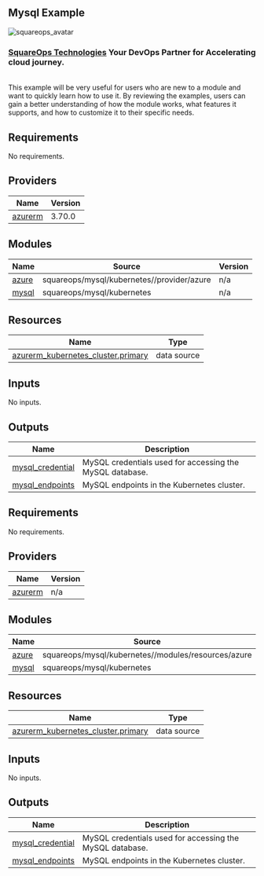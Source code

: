 ## Mysql Example
![squareops_avatar]

[squareops_avatar]: https://squareops.com/wp-content/uploads/2022/12/squareops-logo.png

### [SquareOps Technologies](https://squareops.com/) Your DevOps Partner for Accelerating cloud journey.
<br>
This example will be very useful for users who are new to a module and want to quickly learn how to use it. By reviewing the examples, users can gain a better understanding of how the module works, what features it supports, and how to customize it to their specific needs.

## Requirements

No requirements.

## Providers

| Name | Version |
|------|---------|
| <a name="provider_azurerm"></a> [azurerm](#provider\_azurerm) | 3.70.0 |

## Modules

| Name | Source | Version |
|------|--------|---------|
| <a name="module_azure"></a> [azure](#module\_azure) | squareops/mysql/kubernetes//provider/azure | n/a |
| <a name="module_mysql"></a> [mysql](#module\_mysql) | squareops/mysql/kubernetes | n/a |

## Resources

| Name | Type |
|------|------|
| [azurerm_kubernetes_cluster.primary](https://registry.terraform.io/providers/hashicorp/azurerm/latest/docs/data-sources/kubernetes_cluster) | data source |

## Inputs

No inputs.

## Outputs

| Name | Description |
|------|-------------|
| <a name="output_mysql_credential"></a> [mysql\_credential](#output\_mysql\_credential) | MySQL credentials used for accessing the MySQL database. |
| <a name="output_mysql_endpoints"></a> [mysql\_endpoints](#output\_mysql\_endpoints) | MySQL endpoints in the Kubernetes cluster. |
<!-- BEGINNING OF PRE-COMMIT-TERRAFORM DOCS HOOK -->
## Requirements

No requirements.

## Providers

| Name | Version |
|------|---------|
| <a name="provider_azurerm"></a> [azurerm](#provider\_azurerm) | n/a |

## Modules

| Name | Source | Version |
|------|--------|---------|
| <a name="module_azure"></a> [azure](#module\_azure) | squareops/mysql/kubernetes//modules/resources/azure | n/a |
| <a name="module_mysql"></a> [mysql](#module\_mysql) | squareops/mysql/kubernetes | n/a |

## Resources

| Name | Type |
|------|------|
| [azurerm_kubernetes_cluster.primary](https://registry.terraform.io/providers/hashicorp/azurerm/latest/docs/data-sources/kubernetes_cluster) | data source |

## Inputs

No inputs.

## Outputs

| Name | Description |
|------|-------------|
| <a name="output_mysql_credential"></a> [mysql\_credential](#output\_mysql\_credential) | MySQL credentials used for accessing the MySQL database. |
| <a name="output_mysql_endpoints"></a> [mysql\_endpoints](#output\_mysql\_endpoints) | MySQL endpoints in the Kubernetes cluster. |
<!-- END OF PRE-COMMIT-TERRAFORM DOCS HOOK -->
